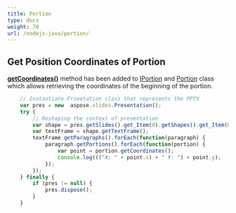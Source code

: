 ```yaml
---
title: Portion
type: docs
weight: 70
url: /nodejs-java/portion/
---
```


## **Get Position Coordinates of Portion**
[**getCoordinates()**](https://reference.aspose.com/slides/nodejs-java/aspose.slides/IPortion#getCoordinates--) method has been added to [IPortion](https://reference.aspose.com/slides/nodejs-java/aspose.slides/interfaces/IPortion) and [Portion](https://reference.aspose.com/slides/nodejs-java/aspose.slides/classes/Portion) class which allows retrieving the coordinates of the beginning of the portion.

```javascript
    // Instantiate Prseetation class that represents the PPTX
    var pres = new  aspose.slides.Presentation();
    try {
        // Reshaping the context of presentation
        var shape = pres.getSlides().get_Item(0).getShapes().get_Item(0);
        var textFrame = shape.getTextFrame();
        textFrame.getParagraphs().forEach(function(paragraph) {
            paragraph.getPortions().forEach(function(portion) {
                var point = portion.getCoordinates();
                console.log((("X: " + point.x) + " Y: ") + point.y);
            });
        });
    } finally {
        if (pres != null) {
            pres.dispose();
        }
    }
```
